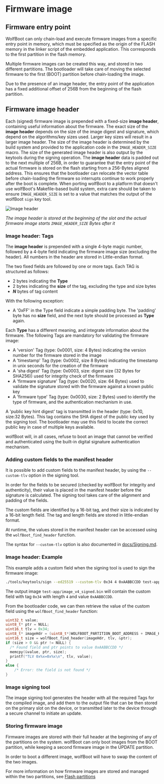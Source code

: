 # Firmware image

## Firmware entry point

WolfBoot can only chain-load and execute firmware images from a specific entry point in memory,
which must be specified as the origin of the FLASH memory in the linker script of the embedded
application. This corresponds to the first partition in the flash memory.

Multiple firmware images can be created this way, and stored in two different partitions. The bootloader
will take care of moving the selected firmware to the first (BOOT) partition before chain-loading the image.

Due to the presence of an image header, the entry point of the application has a fixed additional offset
of 256B from the beginning of the flash partition.

## Firmware image header

Each (signed) firmware image is prepended with a fixed-size **image header**, containing useful information about the
firmware. The exact size of the **image header** depends on the size of the image digest and signature, which depend on
the algorithms/key sizes used. Larger key sizes will result in a larger image header. The size of the image header is
determined by the build system and provided to the application code in the `IMAGE_HEADER_SIZE` macro. The size of the generated
image header is also output by the keytools during the signing operation. The **image header** data is padded out to the next
multiple of 256B, in order to guarantee that the entry point of the actual firmware is stored on the flash starting from a
256-Bytes aligned address. This ensures that the bootloader can relocate the vector table before chain-loading the firmware
so interrupts continue to work properly after the boot is complete. When porting wolfBoot to a platform that doesn't use wolfBoot's
Makefile-based build system, extra care should be taken to ensure `IMAGE_HEADER_SIZE` is set to a value that matches the output of
the wolfBoot `sign` key tool.

![Image header](png/image_header.png)

*The image header is stored at the beginning of the slot and the actual firmware image starts `IMAGE_HEADER_SIZE` Bytes after it*

### Image header: Tags

The **image header** is prepended with a single 4-byte magic number, followed by a 4-byte field indicating the
firmware image size (excluding the header). All numbers in the header are stored in Little-endian format.

The two fixed fields are followed by one or more tags. Each TAG is structured as follows:

  - 2 bytes indicating the **Type**
  - 2 bytes indicating the **size** of the tag, excluding the type and size bytes
  - ***N*** bytes of tag content

With the following exception:
  - A '0xFF' in the Type field indicate a simple padding byte. The 'padding' byte has no **size** field, and the next byte should be processed as **Type** again.

Each **Type** has a different meaning, and integrate information about the firmware. The following Tags are mandatory for validating the firmware image:

  - A 'version' Tag (type: 0x0001, size: 4 Bytes) indicating the version number for the firmware stored in the image
  - A 'timestamp' Tag (type: 0x0002, size 8 Bytes) indicating the timestamp in unix seconds for the creation of the firmware
  - A 'sha digest' Tag (type: 0x0003, size: digest size (32 Bytes for SHA256)) used for integrity check of the firmware
  - A 'firmware signature' Tag (type: 0x0020, size: 64 Bytes) used to validate the signature stored with the firmware against a known public key
  - A 'firmware type' Tag (type: 0x0030, size: 2 Bytes) used to identify the type of firmware, and the authentication mechanism in use.

A 'public key hint digest' tag is transmitted in the header (type: 0x10, size:32 Bytes). This tag contains the SHA digest of the public key used
by the signing tool. The bootloader may use this field to locate the correct public key in case of multiple keys available.

wolfBoot will, in all cases, refuse to boot an image that cannot be verified and authenticated using the built-in digital signature authentication mechanism.

### Adding custom fields to the manifest header

It is possible to add custom fields to the manifest header, by using the `--custom-tlv` option in the signing tool.

In order for the fields to be secured (checked by wolfBoot for integrity and authenticity),
their value is placed in the manifest header before the signature is calculated. The signing tool takes care of the alignment and padding of the fields.

The custom fields are identified by a 16-bit tag, and their size is indicated by a 16-bit length field. The tag and length fields are stored in little-endian format.

At runtime, the values stored in the manifest header can be accessed using the `wolfBoot_find_header` function.

The syntax for `--custom-tlv` option is also documented in [docs/Signing.md](/docs/Signing.md#adding-custom-fields-to-the-manifest-header).

### Image header: Example

This example adds a custom field when the signing tool is used to sign the firmware image:

```bash
./tools/keytools/sign --ed25519 --custom-tlv 0x34 4 0xAABBCCDD test-app/image.bin wolfboot_signing_private_key.der 4
```

The output image `test-app/image_v4_signed.bin` will contain the custom field with tag `0x34` with length `4` and value `0xAABBCCDD`.

From the bootloader code, we can then retrieve the value of the custom field using the `wolfBoot_find_header` function:

```c
uint32_t value;
uint8_t* ptr = NULL;
uint16_t tlv = 0x34;
uint8_t* imageHdr = (uint8_t*)WOLFBOOT_PARTITION_BOOT_ADDRESS + IMAGE_HEADER_OFFSET;
uint16_t size = wolfBoot_find_header(imageHdr, tlv, &ptr);
if (size > 0 && ptr != NULL) {
  /* Found field and ptr points to value 0xAABBCCDD */
  memcpy(&value, ptr, size);
  printf("TLV 0x%x=0x%x\n", tlv, value);
}
else {
    /* Error: the field is not found */
}
```

### Image signing tool

The image signing tool generates the header with all the required Tags for the compiled image, and add them to the output file that can be then
stored on the primary slot on the device, or transmitted later to the device through a secure channel to initiate an update.

### Storing firmware image

Firmware images are stored with their full header at the beginning of any of the partitions on the system.
wolfBoot can only boot images from the BOOT partition, while keeping a second firmware image in the UPDATE partition.

In order to boot a different image, wolfBoot will have to swap the content of the two images.

For more information on how firmware images are stored and managed within the two partitions, see [Flash partitions](flash_partitions.md)





